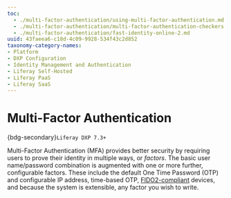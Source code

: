 ```yaml
---
toc:
  - ./multi-factor-authentication/using-multi-factor-authentication.md
  - ./multi-factor-authentication/multi-factor-authentication-checkers.md
  - ./multi-factor-authentication/fast-identity-online-2.md
uuid: 43faeea6-c18d-4c09-9928-534f43c2d852
taxonomy-category-names:
- Platform
- DXP Configuration
- Identity Management and Authentication
- Liferay Self-Hosted
- Liferay PaaS
- Liferay SaaS
---
```

# Multi-Factor Authentication

{bdg-secondary}`Liferay DXP 7.3+`

Multi-Factor Authentication (MFA) provides better security by requiring users to prove their identity in multiple ways, or _factors_. The basic user name/password combination is augmented with one or more further, configurable factors. These include the default One Time Password (OTP) and configurable IP address, time-based OTP, [FIDO2-compliant](https://fidoalliance.org/fido2) devices, and because the system is extensible, any factor you wish to write. 
